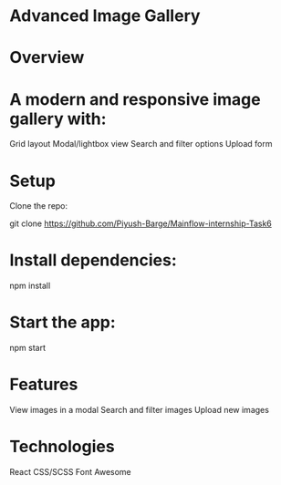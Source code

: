 # Advanced Image Gallery

# Overview

# A modern and responsive image gallery with:

Grid layout
Modal/lightbox view
Search and filter options
Upload form

# Setup

Clone the repo:

git clone https://github.com/Piyush-Barge/Mainflow-internship-Task6

# Install dependencies:
npm install

# Start the app:
npm start

# Features
View images in a modal
Search and filter images
Upload new images

# Technologies
React
CSS/SCSS
Font Awesome
